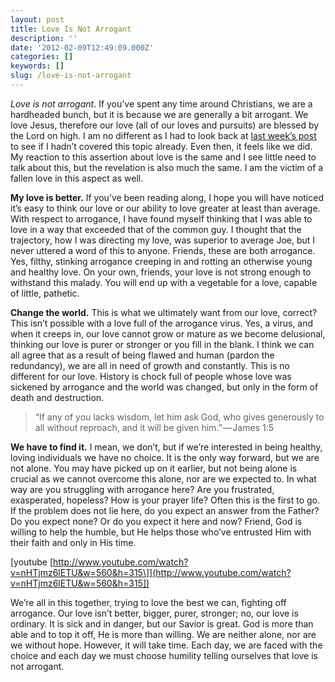 ```yaml
---
layout: post
title: Love Is Not Arrogant
description: ''
date: '2012-02-09T12:49:09.000Z'
categories: []
keywords: []
slug: /love-is-not-arrogant
---
```


_Love is not arrogant_. If you’ve spent any time around Christians, we are a hardheaded bunch, but it is because we are generally a bit arrogant. We love Jesus, therefore our love (all of our loves and pursuits) are blessed by the Lord on high. I am no different as I had to look back at [last week’s post](http://104.193.143.57/~waywar13/ce/2012/02/02/love-does-not-boast/ "Love Does Not Boast") to see if I hadn’t covered this topic already. Even then, it feels like we did. My reaction to this assertion about love is the same and I see little need to talk about this, but the revelation is also much the same. I am the victim of a fallen love in this aspect as well.

**My love is better.** If you’ve been reading along, I hope you will have noticed it’s easy to think our love or our ability to love greater at least than average. With respect to arrogance, I have found myself thinking that I was able to love in a way that exceeded that of the common guy. I thought that the trajectory, how I was directing my love, was superior to average Joe, but I never uttered a word of this to anyone. Friends, these are both arrogance. Yes, filthy, stinking arrogance creeping in and rotting an otherwise young and healthy love. On your own, friends, your love is not strong enough to withstand this malady. You will end up with a vegetable for a love, capable of little, pathetic.

**Change the world.** This is what we ultimately want from our love, correct? This isn’t possible with a love full of the arrogance virus. Yes, a virus, and when it creeps in, our love cannot grow or mature as we become delusional, thinking our love is purer or stronger or you fill in the blank. I think we can all agree that as a result of being flawed and human (pardon the redundancy), we are all in need of growth and constantly. This is no different for our love. History is chock full of people whose love was sickened by arrogance and the world was changed, but only in the form of death and destruction.

> “If any of you lacks wisdom, let him ask God, who gives generously to all without reproach, and it will be given him.” — James 1:5

**We have to find it.** I mean, we don’t, but if we’re interested in being healthy, loving individuals we have no choice. It is the only way forward, but we are not alone. You may have picked up on it earlier, but not being alone is crucial as we cannot overcome this alone, nor are we expected to. In what way are you struggling with arrogance here? Are you frustrated, exasperated, hopeless? How is your prayer life? Often this is the first to go. If the problem does not lie here, do you expect an answer from the Father? Do you expect none? Or do you expect it here and now? Friend, God is willing to help the humble, but He helps those who’ve entrusted Him with their faith and only in His time.

\[youtube [http://www.youtube.com/watch?v=nHTjmz6lETU&w=560&h=315\]](http://www.youtube.com/watch?v=nHTjmz6lETU&w=560&h=315])

We’re all in this together, trying to love the best we can, fighting off arrogance. Our love isn’t better, bigger, purer, stronger; no, our love is ordinary. It is sick and in danger, but our Savior is great. God is more than able and to top it off, He is more than willing. We are neither alone, nor are we without hope. However, it will take time. Each day, we are faced with the choice and each day we must choose humility telling ourselves that love is not arrogant.